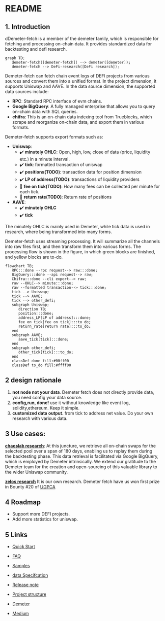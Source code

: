 # README

## 1. Introduction

dDemeter-fetch is a member of the demeter family, which is responsible for fetching and processing on-chain data. It provides standardized data for backtesting and defi research.
```mermaid
graph TD;
   demeter-fetch([demeter-fetch]) --> demeter([demeter]);
   demeter-fetch --> DeFi-research([DeFi research]);
```


Demeter-fetch can fetch chain event logs of DEFI projects from various sources and convert them into a unified format. In the project dimension, it supports Uniswap and AAVE. In the data source dimension, the supported data sources include:

* **RPC**: Standard RPC interface of evm chains.
* **Google BigQuery**: A fully managed enterprise that allows you to query on-chain data with SQL queries. 
* **chifra**: This is an on-chain data indexing tool from Trueblocks, which scrape and reorganize on-chain data, and export them in various formats. 

Demeter-fetch supports export formats such as:

* **Uniswap**:
	* ✔️ **minutely OHLC**: Open, high, low, close of data (price, liquidity etc.) in a minute interval.
	* ✔️ **tick**: formatted transaction of uniswap
	* ✔️ **positions(TODO)**: transaction data for position dimension
	* ✔️ **LP of address(TODO)**: transactions of liquidity providers 
	* 🔴 **fee on tick(TODO)**: How many fees can be collected per minute for each tick. 
	* 🔴 **return rate(TODO)**: Return rate of positions
* **AAVE**:
	* ✔️ **minutely OHLC**
	* ✔️ **tick** 

The minutely OHLC is mainly used in Demeter, while tick data is used in research, where being transformed into many forms.

Demeter-fetch uses streaming processing. It will summarize all the channels into raw files first, and then transform them into various forms. The processing flow is shown in the figure, in which green blocks are finished, and yellow blocks are to-do.

```mermaid
flowchart TB;
   RPC:::done --rpc request--> raw:::done;
   BigQuery:::done --api request--> raw;
   Chifra:::done --cli export--> raw;
   raw --OHLC--> minute:::done;
   raw --formatted transaction--> tick:::done;
   tick --> Uniswap;
   tick --> AAVE;
   tick --> other_defi;
   subgraph Uniswap;
      direction TB;
      position:::done;
      address_LP[LP of address]:::done;
      fee_on_tick[fee on tick]:::to_do;
      return_rate[return rate]:::to_do;
   end
   subgraph AAVE;
      aave_tick[tick]:::done;
   end
   subgraph other_defi;
      other_tick[tick]:::to_do;
   end
   classDef done fill:#00ff00
   classDef to_do fill:#ffff00
```

## 2 design rationale
1. **not node not your data**. Demeter fetch does not directly provide data, you need config your data source. 
2. **config,run, done!** use it without knowledge like event log, solidity,ethereum. Keep it simple.
3. **customized data output**. from tick to address net value. Do your own research with various data.

## 3 Use cases:
**[chaoslab research](https://chaoslabs.xyz/resources/chaos_uniswap_v3_lp_simulation_platform_case_study.pdf)**:
At this juncture, we retrieve all on-chain swaps for the selected pool over a span of 180 days,
enabling us to replay them during the backtesting phase. This data retrieval is facilitated
via Google BigQuery, which is employed by Demeter intrinsically.
We extend our gratitude to the Demeter team for the creation and open-sourcing of this
valuable library to the wider Uniswap community.

**[zelos research](https://medium.com/zelos-research/2023-market-sentiment-and-lp-behavior-on-uniswap-d737816cf1f1)** It is our own research. Demeter fetch have us won first prize in Bounty #20 of [UGPCA](https://uniswap.notion.site/Bounty-20-Optimism-Liquidity-Mining-program-546d123fa03049fba4b0b8cd38781117)

## 4 Roadmap

* Support more DEFI projects.
* Add more statistics for uniswap.

## 5 Links

* [Quick Start](docs/quickstart.md)
* [FAQ](docs/faq.md)
* [Samples](docs/samples.md)
* [data Specifcation](docs/specifation.md)
* [Release note](docs/release_note.md)
* [Project structure](docs/structure.md)


* [Demeter](https://github.com/zelos-alpha/demeter)
* [Medium](https://medium.com/zelos-research)







